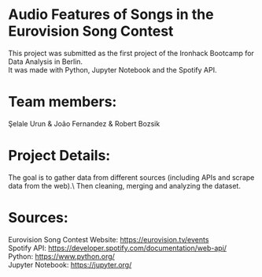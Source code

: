 # Audio Features of Songs in the Eurovision Song Contest
This project was submitted as the first project of the Ironhack Bootcamp for Data Analysis in Berlin.\
It was made with Python, Jupyter Notebook and the Spotify API.

# Team members: 
Şelale Urun & João Fernandez & Robert Bozsik

# Project Details:
The goal is to gather data from different sources (including APIs and scrape data from the web).\ 
Then cleaning, merging and analyzing the dataset. 

# Sources:
Eurovision Song Contest Website: https://eurovision.tv/events \
Spotify API: https://developer.spotify.com/documentation/web-api/ \
Python: https://www.python.org/ \
Jupyter Notebook: https://jupyter.org/
